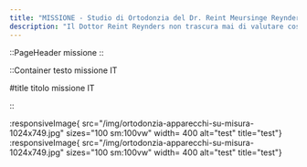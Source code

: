 ```yaml
---
title: "MISSIONE - Studio di Ortodonzia del Dr. Reint Meursinge Reynders"
description: "Il Dottor Reint Reynders non trascura mai di valutare cosa è meglio per il singolo paziente nella scelta del trattamento ortodontico più adatto a ciascuno."
---
```


::PageHeader
missione
::

::Container
testo missione IT

#title
titolo missione IT

::


:responsiveImage{
src="/img/ortodonzia-apparecchi-su-misura-1024x749.jpg"
sizes="100 sm:100vw"
width= 400
alt="test"
title="test"}
:responsiveImage{
src="/img/ortodonzia-apparecchi-su-misura-1024x749.jpg"
sizes="100 sm:100vw"
width= 400
alt="test"
title="test"}


